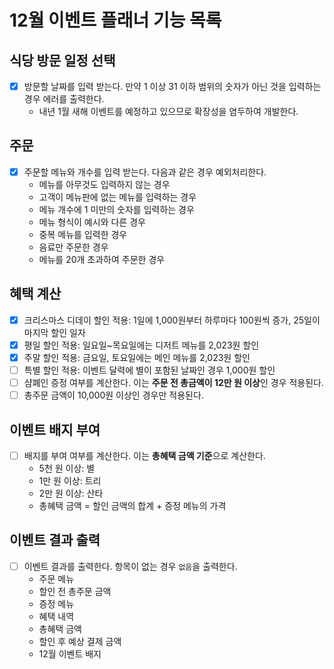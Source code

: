 # 12월 이벤트 플래너 기능 목록

## 식당 방문 일정 선택

- [x] 방문할 날짜를 입력 받는다. 만약 1 이상 31 이하 범위의 숫자가 아닌 것을 입력하는 경우 에러를 출력한다.
    - 내년 1월 새해 이벤트를 예정하고 있으므로 확장성을 염두하여 개발한다.

## 주문

- [x] 주문할 메뉴와 개수를 입력 받는다. 다음과 같은 경우 예외처리한다.
    - 메뉴를 아무것도 입력하지 않는 경우
    - 고객이 메뉴판에 없는 메뉴를 입력하는 경우
    - 메뉴 개수에 1 미만의 숫자를 입력하는 경우
    - 메뉴 형식이 예시와 다른 경우
    - 중복 메뉴를 입력한 경우
    - 음료만 주문한 경우
    - 메뉴를 20개 초과하여 주문한 경우

## 혜택 계산

- [x] 크리스마스 디데이 할인 적용: 1일에 1,000원부터 하루마다 100원씩 증가, 25일이 마지막 할인 일자
- [x] 평일 할인 적용: 일요일~목요일에는 디저트 메뉴를 2,023원 할인
- [x] 주말 할인 적용: 금요일, 토요일에는 메인 메뉴를 2,023원 할인
- [ ] 특별 할인 적용: 이벤트 달력에 별이 포함된 날짜인 경우 1,000원 할인
- [ ] 샴폐인 증정 여부를 계산한다. 이는 **주문 전 총금액이 12만 원 이상**인 경우 적용된다.
- [ ] 총주문 금액이 10,000원 이상인 경우만 적용된다.

## 이벤트 배지 부여

- [ ] 배지를 부여 여부를 계산한다. 이는 **총혜택 금액 기준**으로 계산한다.
    - 5천 원 이상: 별
    - 1만 원 이상: 트리
    - 2만 원 이상: 산타
    - 총혜택 금액 = 할인 금액의 합계 + 증정 메뉴의 가격

## 이벤트 결과 출력

- [ ] 이벤트 결과를 출력한다. 항목이 없는 경우 `없음`을 출력한다.
    - 주문 메뉴
    - 할인 전 총주문 금액
    - 증정 메뉴
    - 혜택 내역
    - 총혜택 금액
    - 할인 후 예상 결제 금액
    - 12월 이벤트 배지
